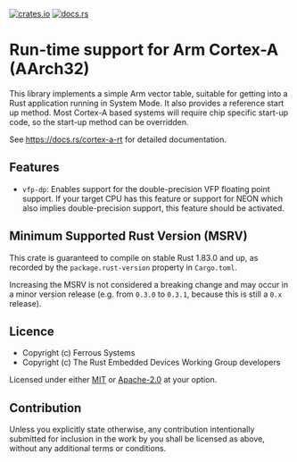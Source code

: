 [![crates.io](https://img.shields.io/crates/v/cortex-a-rt)](https://crates.io/crates/cortex-a-rt)
[![docs.rs](https://img.shields.io/docsrs/cortex-a-rt)](https://docs.rs/cortex-a-rt)

# Run-time support for Arm Cortex-A (AArch32)

This library implements a simple Arm vector table, suitable for getting into a
Rust application running in System Mode. It also provides a reference start
up method. Most Cortex-A based systems will require chip specific start-up
code, so the start-up method can be overridden.

See <https://docs.rs/cortex-a-rt> for detailed documentation.

## Features

- `vfp-dp`: Enables support for the double-precision VFP floating point support. If your target
  CPU has this feature or support for NEON which also implies double-precision support, this
  feature should be activated.

## Minimum Supported Rust Version (MSRV)

This crate is guaranteed to compile on stable Rust 1.83.0 and up, as recorded
by the `package.rust-version` property in `Cargo.toml`.

Increasing the MSRV is not considered a breaking change and may occur in a
minor version release (e.g. from `0.3.0` to `0.3.1`, because this is still a
`0.x` release).

## Licence

* Copyright (c) Ferrous Systems
* Copyright (c) The Rust Embedded Devices Working Group developers

Licensed under either [MIT](./LICENSE-MIT) or [Apache-2.0](./LICENSE-APACHE) at
your option.

## Contribution

Unless you explicitly state otherwise, any contribution intentionally submitted
for inclusion in the work by you shall be licensed as above, without any
additional terms or conditions.
